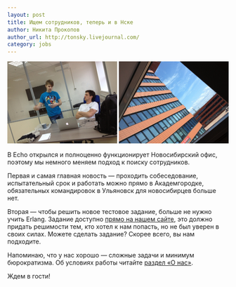 ```yaml
---
layout: post
title: Ищем сотрудников, теперь и в Нске
author: Никита Прокопов
author_url: http://tonsky.livejournal.com/
category: jobs
---
```


<p style="text-align: center">
  <img src="/images/2013-06-26-new-jobs/8864010904_04aac680eb.jpg" width=250 height=187/>
  <img src="/images/2013-06-26-new-jobs/9133641011_56028ab149.jpg" width=250 height=187/>
</p>

В Echo открылся и полноценно функционирует Новосибирский офис, поэтому мы немного меняем подход к поиску сотрудников.

Первая и самая главная новость — проходить собеседование, испытательный срок и работать можно прямо в Академгородке, обязательных командировок в Ульяновск для новосибирцев больше нет.

Вторая — чтобы решить новое тестовое задание, больше не нужно учить Erlang. Задание доступно <a href="/jobs/serverside-june-2013.html">прямо на нашем сайте</a>, это должно придать решимости тем, кто хотел к нам попасть, но не был уверен в своих силах. Можете сделать задание? Скорее всего, вы нам подходите.

Напоминаю, что у нас хорошо — сложные задачи и минимум бюрократизма. Об условиях работы читайте <a href="/jobs.html#about_us">раздел «О нас»</a>.

Ждем в гости!
